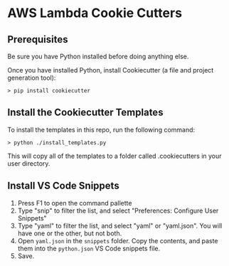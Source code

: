 # AWS Lambda Cookie Cutters #

## Prerequisites ##

Be sure you have Python installed before doing anything else.

Once you have installed Python, install Cookiecutter (a file and project generation tool):

`> pip install cookiecutter`

## Install the Cookiecutter Templates ##

To install the templates in this repo, run the following command:

`> python ./install_templates.py`

This will copy all of the templates to a folder called .cookiecutters in your user directory.

## Install VS Code Snippets ##

1. Press F1 to open the command pallette
2. Type "snip" to filter the list, and select "Preferences: Configure User Snippets"
3. Type "yaml" to filter the list, and select "yaml" or "yaml.json". You will have one or the other, but not both.
4. Open `yaml.json` in the `snippets` folder. Copy the contents, and paste them into the `python.json` VS Code snippets file.
5. Save.